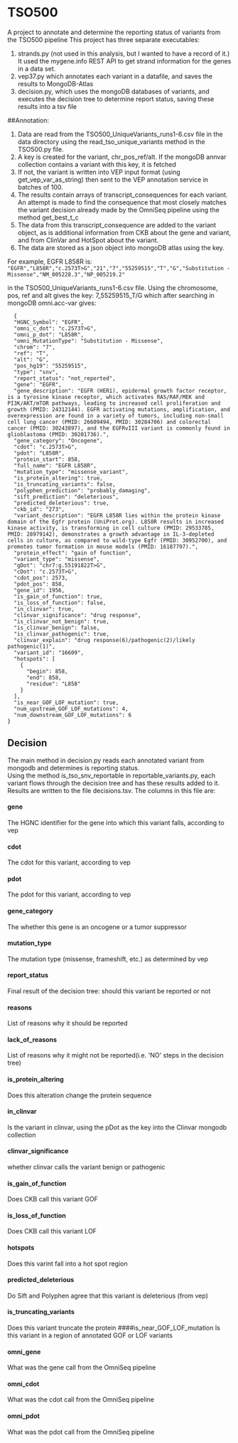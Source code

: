 # TSO500
A project to annotate and determine the reporting status of variants from the TSO500 pipeline
This project has three separate executables:
  1) strands.py (not used in this analysis, but I wanted to have a record of it.)  It used the mygene.info REST API to get strand information for the genes in a data set.
  2) vep37.py which annotates each variant in a datafile, and saves the results to MongoDB-Atlas
  3) decision.py, which uses the mongoDB databases of variants, and executes the decision tree to determine report status, saving these results into a tsv file
  
  
  ##Annotation:
  1) Data are read from the TSO500_UniqueVariants_runs1-6.csv file in the data directory using the read_tso_unique_variants method in the TSO500.py file.
  2) A key is created for the variant, chr_pos_ref/alt.  If the mongoDB annvar collection contains a variant with this key, it is fetched
  3) If not, the variant is written into VEP input format (using get_vep_var_as_string) then sent to the VEP annotation service in batches of 100.
  4) The results contain arrays of transcript_consequences for each variant.  An attempt is made to find the consequence that most closely matches the variant decision already made by the OmniSeq pipeline using the method get_best_t_c
  5) The data from this transcript_consequence are added to the variant object, as is additional information from CKB about the gene and variant, and from ClinVar and HotSpot about the variant.
  6) The data are stored as a json object into mongoDB atlas using the key.
  
  For example, EGFR L858R is:
  ```"EGFR","L858R","c.2573T>G","21","7","55259515","T","G","Substitution - Missense","NM_005228.3","NP_005219.2"```
  
  in the TSO500_UniqueVariants_runs1-6.csv file.  Using the chromosome, pos, ref and alt gives the key:
  7_55259515_T/G
  which after searching in mongoDB omni.acc-var gives:
```
  {
  "HGNC_Symbol": "EGFR",
  "omni_c_dot": "c.2573T>G",
  "omni_p_dot": "L858R",
  "omni_MutationType": "Substitution - Missense",
  "chrom": "7",
  "ref": "T",
  "alt": "G",
  "pos_hg19": "55259515",
  "type": "snv",
  "report_status": "not_reported",
  "gene": "EGFR",
  "gene_description": "EGFR (HER1), epidermal growth factor receptor, is a tyrosine kinase receptor, which activates RAS/RAF/MEK and PI3K/AKT/mTOR pathways, leading to increased cell proliferation and growth (PMID: 24312144). EGFR activating mutations, amplification, and overexpression are found in a variety of tumors, including non-small cell lung cancer (PMID: 26609494, PMID: 30284706) and colorectal cancer (PMID: 30243897), and the EGFRvIII variant is commonly found in glioblastoma (PMID: 30201736).",
  "gene_category": "Oncogene",
  "cdot": "c.2573T>G",
  "pdot": "L858R",
  "protein_start": 858,
  "full_name": "EGFR L858R",
  "mutation_type": "missense_variant",
  "is_protein_altering": true,
  "is_truncating_variants": false,
  "polyphen_prediction": "probably_damaging",
  "sift_prediction": "deleterious",
  "predicted_deleterious": true,
  "ckb_id": "273",
  "variant_description": "EGFR L858R lies within the protein kinase domain of the Egfr protein (UniProt.org). L858R results in increased kinase activity, is transforming in cell culture (PMID: 29533785, PMID: 28979142), demonstrates a growth advantage in IL-3-depleted cells in culture, as compared to wild-type Egfr (PMID: 30952700), and promotes tumor formation in mouse models (PMID: 16187797).",
  "protein_effect": "gain of function",
  "variant_type": "missense",
  "gDot": "chr7:g.55191822T>G",
  "cDot": "c.2573T>G",
  "cdot_pos": 2573,
  "pdot_pos": 858,
  "gene_id": 1956,
  "is_gain_of_function": true,
  "is_loss_of_function": false,
  "in_clinvar": true,
  "clinvar_significance": "drug response",
  "is_clinvar_not_benign": true,
  "is_clinvar_benign": false,
  "is_clinvar_pathogenic": true,
  "clinvar_explain": "drug response(6)/pathogenic(2)/likely pathogenic(1)",
  "variant_id": "16609",
  "hotspots": [
    {
      "begin": 858,
      "end": 858,
      "residue": "L858"
    }
  ],
  "is_near_GOF_LOF_mutation": true,
  "num_upstream_GOF_LOF_mutations": 4,
  "num_downstream_GOF_LOF_mutations": 6
}
```

## Decision
  The main method in decision.py reads each annotated variant from mongodb and determines is reporting status.  
  Using the method is_tso_snv_reportable in reportable_variants.py, each variant flows through the decision tree and has these results added to it.
  Results are written to the file decisions.tsv.  The columns in this file are:
 #### gene
 The HGNC identifier for the gene into which this variant falls, according to vep
#### cdot
The cdot for this variant, according to vep
#### pdot
The pdot for this variant, according to vep
#### gene_category
The whether this gene is an oncogene or a tumor suppressor
#### mutation_type
The mutation type (missense, frameshift, etc.) as determined by vep
#### report_status
Final result of the decision tree:  should this variant be reported or not
#### reasons
List of reasons why it should be reported
#### lack_of_reasons
List of reasons why it might not be reported(i.e. 'NO' steps in the decision tree)
#### is_protein_altering
Does this alteration change the protein sequence
#### in_clinvar
Is the variant in clinvar, using the pDot as the key into the Clinvar mongodb collection
#### clinvar_significance
whether clinvar calls the variant benign or pathogenic
#### is_gain_of_function
Does CKB call this variant GOF
#### is_loss_of_function
Does CKB call this variant LOF
#### hotspots
Does this varint fall into a hot spot region
#### predicted_deleterious
Do Sift and Polyphen agree that this variant is deleterious (from vep)
#### is_truncating_variants
Does this variant truncate the protein
####is_near_GOF_LOF_mutation
Is this variant in a region of annotated GOF or LOF variants
#### omni_gene
What was the gene call from the OmniSeq pipeline
#### omni_cdot
What was the cdot call from the OmniSeq pipeline
#### omni_pdot
What was the pdot call from the OmniSeq pipeline
